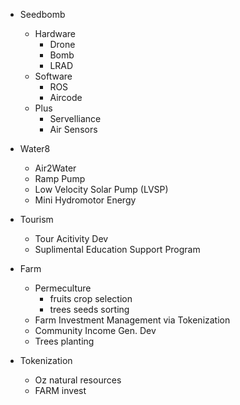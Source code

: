 + Seedbomb 
    - Hardware
        - Drone
        - Bomb
        - LRAD
    - Software
        - ROS
        - Aircode
    - Plus
        - Servelliance
        - Air Sensors

+ Water8
    - Air2Water
    - Ramp Pump
    - Low Velocity Solar Pump (LVSP)
    - Mini Hydromotor Energy

+ Tourism
    - Tour Acitivity Dev
    - Suplimental Education Support Program 

+ Farm
    - Permeculture
        + fruits crop selection
        + trees seeds sorting 
    - Farm Investment Management via Tokenization
    - Community Income Gen. Dev
    - Trees planting

+ Tokenization
    - Oz natural resources
    - FARM invest